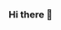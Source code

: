 ### Hi there 👋

<!--
**doc-suell/doc-suell** is a ✨ _special_ ✨ repository because its `README.md` (this file) appears on your GitHub profile.

Here are some ideas to get you started:

- 🔭 I’m currently working on ...
- 🌱 I’m currently learning ...
- 👯 I’m looking to collaborate on ...
- 🤔 I’m looking for help with ...
- 💬 Ask me about ...
- 📫 How to reach me: ...
- 😄 Pronouns: ...
- ⚡ Fun fact: ...
<div id="header" align="center">
  <img src="https://img.freepik.com/premium-vector/guy-developer-character-thinking-work-laptop-create-debugging-code-with-flat-cartoon-style_197170-380.jpg?w=2000"/>
</div>


